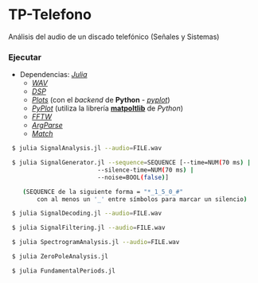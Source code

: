 # TP-Telefono

Análisis del audio de un discado telefónico (Señales y Sistemas)

### Ejecutar

- Dependencias: [_Julia_](https://docs.julialang.org/en/v1/index.html)
	- [_WAV_](https://juliaobserver.com/packages/WAV)
	- [_DSP_](https://juliaobserver.com/packages/DSP)
	- [_Plots_](https://juliaobserver.com/packages/Plots) (con el _backend_ de **Python** - [_pyplot_](https://docs.juliaplots.org/latest/examples/pyplot/))
	- [_PyPlot_](https://juliaobserver.com/packages/PyPlot) (utiliza la librería [**matpoltlib**](https://matplotlib.org/) de _Python_)
	- [_FFTW_](https://juliaobserver.com/packages/FFTW)
	- [_ArgParse_](https://juliaobserver.com/packages/ArgParse)
	- [_Match_](https://juliaobserver.com/packages/Match)

```bash
 $ julia SignalAnalysis.jl --audio=FILE.wav

 $ julia SignalGenerator.jl --sequence=SEQUENCE [--time=NUM(70 ms) |
						 --silence-time=NUM(70 ms) |
						 --noise=BOOL(false)]

	(SEQUENCE de la siguiente forma = "*_1_5_0_#"
		con al menos un '_' entre símbolos para marcar un silencio)

 $ julia SignalDecoding.jl --audio=FILE.wav

 $ julia SignalFiltering.jl --audio=FILE.wav

 $ julia SpectrogramAnalysis.jl --audio=FILE.wav

 $ julia ZeroPoleAnalysis.jl

 $ julia FundamentalPeriods.jl
```

